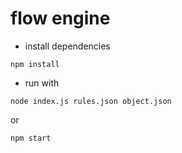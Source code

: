 # flow engine

- install dependencies

```npm install```

- run with

```node index.js rules.json object.json```

or

```npm start```
